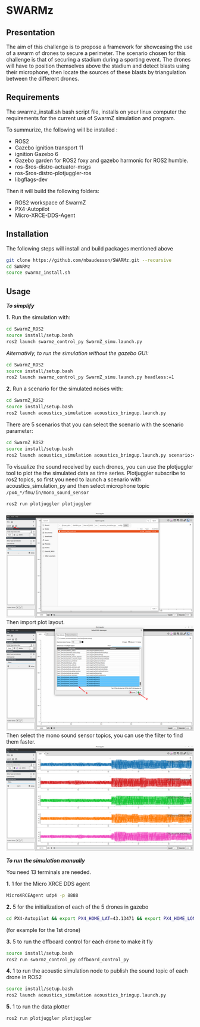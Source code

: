 # SWARMz

## Presentation

The aim of this challenge is to propose a framework for showcasing the use of a swarm of drones to secure a perimeter. The scenario chosen for this challenge is that of securing a stadium during a sporting event. The drones will have to position themselves above the stadium and detect blasts using their microphone, then locate the sources of these blasts by triangulation between the different drones.

## Requirements
The swarmz_install.sh bash script file, installs on your linux computer the requirements for the current use of SwarmZ simulation and program.

To summurize, the following will be installed :
- ROS2
- Gazebo ignition transport 11
- ignition Gazebo 6
- Gazebo garden for ROS2 foxy and gazebo harmonic for ROS2 humble.
- ros-$ros-distro-actuator-msgs
- ros-$ros-distro-plotjuggler-ros
- libgflags-dev

Then it will build the following folders:
- ROS2 workspace of SwarmZ
- PX4-Autopilot
- Micro-XRCE-DDS-Agent

## Installation

The following steps will install and build packages mentioned above

```bash
git clone https://github.com/nbaudesson/SWARMz.git --recursive
cd SWARMz
source swarmz_install.sh
```

## Usage

***To simplify***

**1.** Run the simulation with:
```bash
cd SwarmZ_ROS2
source install/setup.bash
ros2 launch swarmz_control_py SwarmZ_simu.launch.py
```
*Alternativly, to run the simulation without the gazebo GUI:*
```bash
cd SwarmZ_ROS2
source install/setup.bash
ros2 launch swarmz_control_py SwarmZ_simu.launch.py headless:=1
```

**2.** Run a scenario for the simulated noises with:
```bash
cd SwarmZ_ROS2
source install/setup.bash
ros2 launch acoustics_simulation acoustics_bringup.launch.py
```
There are 5 scenarios that you can select the scenario with the scenario parameter:
```bash
cd SwarmZ_ROS2
source install/setup.bash
ros2 launch acoustics_simulation acoustics_bringup.launch.py scenario:=1
```

To visualize the sound received by each drones, you can use the plotjuggler tool to plot the the simulated data as time series. Plotjuggler subscribe to ros2 topics, so first you need to launch a scenario with acoustics_simulation_py and then select microphone topic `/px4_*/fmu/in/mono_sound_sensor`
```bash
ros2 run plotjuggler plotjuggler
```
![plottuto1](doc/images/plotjuggler/11.png)
Then import plot layout.
![plottuto2](doc/images/plotjuggler/12.png)
Then select the mono sound sensor topics, you can use the filter to find them faster.
![plottuto3](doc/images/plotjuggler/13.png)


***To run the simulation manually***

You need 13 terminals are needed.

**1.** 1 for the Micro XRCE DDS agent
```bash
MicroXRCEAgent udp4 -p 8888
```

**2.** 5 for the initialization of each of the 5 drones in gazebo
```bash
cd PX4-Autopilot && export PX4_HOME_LAT=43.13471 && export PX4_HOME_LON=6.01507 && export PX4_HOME_ALT=6 && PX4_SYS_AUTOSTART=4001 PX4_GZ_MODEL_POSE='5,0' PX4_GZ_MODEL=x500 ./build/px4_sitl_default/bin/px4 -i 1
```
(for example for the 1st drone)

**3.** 5 to run the offboard control for each drone to make it fly
```bash
source install/setup.bash
ros2 run swarmz_control_py offboard_control_py
```

**4.** 1 to run the acoustic simulation node to publish the sound topic of each drone in ROS2
```bash
source install/setup.bash
ros2 launch acoustics_simulation acoustics_bringup.launch.py
```

**5.** 1 to run the data plotter
```bash
ros2 run plotjuggler plotjuggler
```